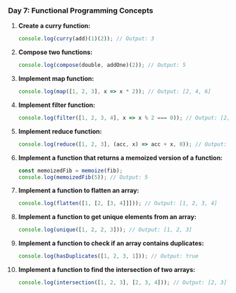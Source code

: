 ### Day 7: Functional Programming Concepts
1. **Create a curry function:**  
   ```javascript
   console.log(curry(add)(1)(2)); // Output: 3
   ```

2. **Compose two functions:**  
   ```javascript
   console.log(compose(double, addOne)(2)); // Output: 5
   ```

3. **Implement map function:**  
   ```javascript
   console.log(map([1, 2, 3], x => x * 2)); // Output: [2, 4, 6]
   ```

4. **Implement filter function:**  
   ```javascript
   console.log(filter([1, 2, 3, 4], x => x % 2 === 0)); // Output: [2, 4]
   ```

5. **Implement reduce function:**  
   ```javascript
   console.log(reduce([1, 2, 3], (acc, x) => acc + x, 0)); // Output: 6
   ```

6. **Implement a function that returns a memoized version of a function:**  
   ```javascript
   const memoizedFib = memoize(fib);
   console.log(memoizedFib(5)); // Output: 5
   ```

7. **Implement a function to flatten an array:**  
   ```javascript
   console.log(flatten([1, [2, [3, 4]]])); // Output: [1, 2, 3, 4]
   ```

8. **Implement a function to get unique elements from an array:**  
   ```javascript
   console.log(unique([1, 2, 2, 3])); // Output: [1, 2, 3]
   ```

9. **Implement a function to check if an array contains duplicates:**  
   ```javascript
   console.log(hasDuplicates([1, 2, 3, 1])); // Output: true
   ```

10. **Implement a function to find the intersection of two arrays:**  
    ```javascript
    console.log(intersection([1, 2, 3], [2, 3, 4])); // Output: [2, 3]
    ```